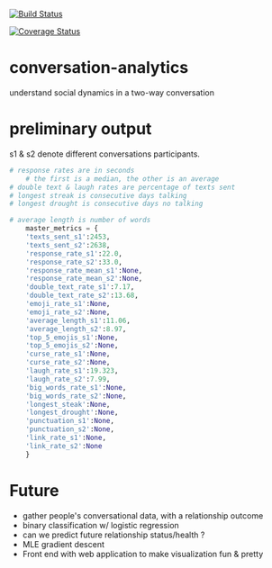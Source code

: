 [![Build Status](https://travis-ci.org/weAllWeGot/conversation-analytics.svg?branch=master)](https://travis-ci.org/weAllWeGot/conversation-analytics)

[![Coverage Status](https://coveralls.io/repos/github/weAllWeGot/conversation-analytics/badge.svg?branch=master)](https://coveralls.io/github/weAllWeGot/conversation-analytics?branch=master)



# conversation-analytics
understand social dynamics in a two-way conversation

# preliminary output
s1 & s2 denote different conversations participants.
```python
# response rates are in seconds
	# the first is a median, the other is an average
# double text & laugh rates are percentage of texts sent
# longest streak is consecutive days talking
# longest drought is consecutive days no talking

# average length is number of words
	master_metrics = {
	'texts_sent_s1':2453,
	'texts_sent_s2':2638,
	'response_rate_s1':22.0,
	'response_rate_s2':33.0,
	'response_rate_mean_s1':None,
	'response_rate_mean_s2':None,
	'double_text_rate_s1':7.17,
	'double_text_rate_s2':13.68,
	'emoji_rate_s1':None,
	'emoji_rate_s2':None,
	'average_length_s1':11.06,
	'average_length_s2':8.97,
	'top_5_emojis_s1':None,
	'top_5_emojis_s2':None,
	'curse_rate_s1':None,
	'curse_rate_s2':None,
	'laugh_rate_s1':19.323,
	'laugh_rate_s2':7.99,
	'big_words_rate_s1':None,
	'big_words_rate_s2':None,
	'longest_steak':None,
	'longest_drought':None,
	'punctuation_s1':None,
	'punctuation_s2':None,
	'link_rate_s1':None,
	'link_rate_s2':None
	}
```


# Future
- gather people's conversational data, with a relationship outcome
- binary classification w/ logistic regression 
- can we predict future relationship status/health ?
- MLE gradient descent
- Front end with web application to make visualization fun & pretty

